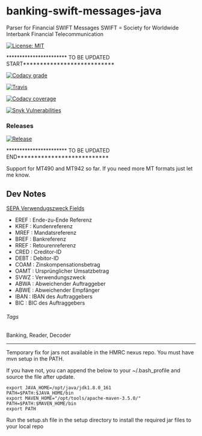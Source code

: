 # banking-swift-messages-java
Parser for Financial SWIFT Messages
SWIFT = Society for Worldwide Interbank Financial Telecommunication





[![License: MIT](https://img.shields.io/badge/License-MIT-blue.svg)](https://opensource.org/licenses/MIT)


*********************** TO BE UPDATED START***************************

[![Codacy grade](https://img.shields.io/codacy/grade/d4e120eafc4341aabe1a474aa17008b6.svg)](https://www.codacy.com/app/bengt-brodersen/banking-swift-messages-java)

[![Travis](https://img.shields.io/travis/qoomon/banking-swift-messages-java.svg)](https://travis-ci.org/qoomon/banking-swift-messages-java)

[![Codacy coverage](https://img.shields.io/codacy/coverage/d4e120eafc4341aabe1a474aa17008b6.svg)](https://www.codacy.com/app/bengt-brodersen/banking-swift-messages-java)

[![Snyk Vulnerabilities](https://snyk.io/test/github/qoomon/banking-swift-messages-java/badge.svg)](https://snyk.io/test/github/qoomon/banking-swift-messages-java)

### Releases

[![Release](https://jitpack.io/v/qoomon/banking-swift-messages-java.svg)](https://jitpack.io/#qoomon/banking-swift-messages-java)

*********************** TO BE UPDATED END***************************






Support for MT490 and MT942 so far.
If you need more MT formats just let me know.


## Dev Notes
[SEPA Verwendugszweck Fields](https://www.hettwer-beratung.de/sepa-spezialwissen/sepa-technische-anforderungen/sepa-gesch%C3%A4ftsvorfallcodes-gvc-mt-940/)
* EREF : Ende-zu-Ende Referenz
* KREF : Kundenreferenz
* MREF : Mandatsreferenz
* BREF : Bankreferenz
* RREF : Retourenreferenz
* CRED : Creditor-ID
* DEBT : Debitor-ID
* COAM : Zinskompensationsbetrag
* OAMT : Ursprünglicher Umsatzbetrag
* SVWZ : Verwendungszweck
* ABWA : Abweichender Auftraggeber
* ABWE : Abweichender Empfänger
* IBAN : IBAN des Auftraggebers
* BIC : BIC des Auftraggebers

###### Tags
Banking, Reader, Decoder


**********************************

Temporary fix for jars not available in the HMRC nexus repo. You must have mvn setup in the PATH.

If you have not, you can append the below to your ~/.bash_profile and source the file after update.


    export JAVA_HOME=/opt/java/jdk1.8.0_161
    PATH=$PATH:$JAVA_HOME/bin
    export MAVEN_HOME="/opt/tools/apache-maven-3.5.0/"
    PATH=$PATH:$MAVEN_HOME/bin
    export PATH



Run the setup.sh file in the setup directory to install the required jar files to your local repo
